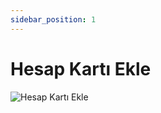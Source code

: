 ```yaml
---
sidebar_position: 1
---
```


# Hesap Kartı Ekle

![Hesap Kartı Ekle](/img/finans-muhasebe/hesap-karti-ekle.png)


